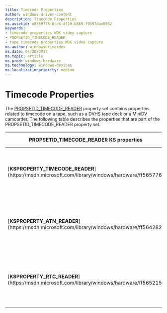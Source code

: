 ```yaml
---
title: Timecode Properties
author: windows-driver-content
description: Timecode Properties
ms.assetid: e8359778-8cc6-4f19-b869-f9597dae0502
keywords:
- timecode properties WDK video capture
- PROPSETID_TIMECODE_READER
- tape timecode properties WDK video capture
ms.author: windowsdriverdev
ms.date: 04/20/2017
ms.topic: article
ms.prod: windows-hardware
ms.technology: windows-devices
ms.localizationpriority: medium
---
```


# Timecode Properties


The [PROPSETID\_TIMECODE\_READER](https://msdn.microsoft.com/library/windows/hardware/ff567798) property set contains properties related to timecode on a tape, such as a DVHS tape deck or a MiniDV camcorder. The following table describes the properties that are part of the PROPSETID\_TIMECODE\_READER property set.

<table>
<colgroup>
<col width="50%" />
<col width="50%" />
</colgroup>
<thead>
<tr class="header">
<th>PROPSETID_TIMECODE_READER KS properties</th>
<th>Property description</th>
</tr>
</thead>
<tbody>
<tr class="odd">
<td><p>[<strong>KSPROPERTY_TIMECODE_READER</strong>](https://msdn.microsoft.com/library/windows/hardware/ff565776)</p></td>
<td><p>Returns the timecode for the current tape position.</p></td>
</tr>
<tr class="even">
<td><p>[<strong>KSPROPERTY_ATN_READER</strong>](https://msdn.microsoft.com/library/windows/hardware/ff564282)</p></td>
<td><p>Returns the absolute track number for the current tape position.</p></td>
</tr>
<tr class="odd">
<td><p>[<strong>KSPROPERTY_RTC_READER</strong>](https://msdn.microsoft.com/library/windows/hardware/ff565215)</p></td>
<td><p>Returns the relative time counter for the current tape position.</p></td>
</tr>
</tbody>
</table>

 

 

 




